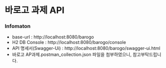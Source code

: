 # 바로고 과제 API

### Infomaton
* base-url : http://localhost:8080/barogo
* H2 DB Console : http://localhost:8080/barogo/console
* API 명세서(Swagger-Ui) : http://localhost:8080/barogo/swagger-ui.html
* 바로고 AP과제.postman_collection.json 파일을 첨부하였으니, 참고부탁드립니다.
